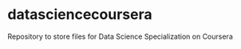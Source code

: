 datasciencecoursera
===================

Repository to store files for Data Science Specialization on Coursera
